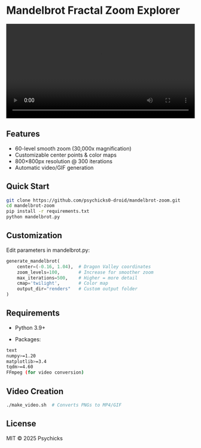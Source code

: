 # Mandelbrot Fractal Zoom Explorer

<video src="examples/zoom_demo.mp4" controls width="100%"></video>

## Features
- 60-level smooth zoom (30,000x magnification)
- Customizable center points & color maps
- 800×800px resolution @ 300 iterations
- Automatic video/GIF generation

## Quick Start
```bash
git clone https://github.com/psychicks0-droid/mandelbrot-zoom.git
cd mandelbrot-zoom
pip install -r requirements.txt
python mandelbrot.py
```

## Customization
Edit parameters in mandelbrot.py:

```python
generate_mandelbrot(
    center=(-0.16, 1.04),  # Dragon Valley coordinates
    zoom_levels=100,       # Increase for smoother zoom
    max_iterations=500,    # Higher = more detail
    cmap='twilight',       # Color map
    output_dir="renders"   # Custom output folder
)
```

## Requirements
- Python 3.9+

- Packages:

```bash
text
numpy>=1.20
matplotlib>=3.4
tqdm>=4.60
FFmpeg (for video conversion)
```

## Video Creation

```bash
./make_video.sh  # Converts PNGs to MP4/GIF
```

## License
MIT © 2025 Psychicks